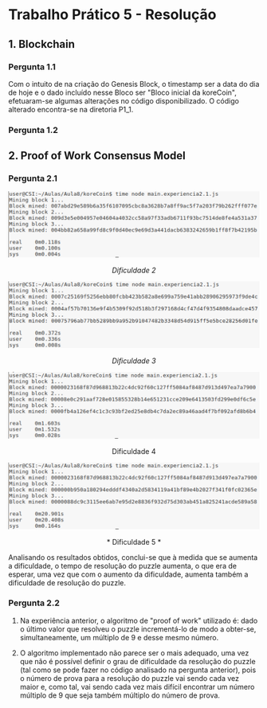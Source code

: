 # Trabalho Prático 5 - Resolução

## 1. Blockchain

### Pergunta 1.1

Com o intuito de na criação do Genesis Block, o timestamp ser a data do dia de hoje e o dado incluído nesse Bloco ser "Bloco inicial da koreCoin", efetuaram-se algumas alterações no código disponibilizado. O código alterado encontra-se na diretoria P1_1.

### Pergunta 1.2

## 2. Proof of Work Consensus Model

### Pergunta 2.1

![Dificuldade2](https://github.com/uminho-miei-engseg-18-19/Grupo1/blob/master/TP5/P2_1/P2_1_dificuldade2.png)
*<center> Dificuldade 2 </center>*

![Dificuldade3](https://github.com/uminho-miei-engseg-18-19/Grupo1/blob/master/TP5/P2_1/P2_1_dificuldade3.png)
*<center> Dificuldade 3 </center>*

![Dificuldade4](https://github.com/uminho-miei-engseg-18-19/Grupo1/blob/master/TP5/P2_1/P2_1_dificuldade4.png)
<center> Dificuldade 4 </center>

![Dificuldade5](https://github.com/uminho-miei-engseg-18-19/Grupo1/blob/master/TP5/P2_1/P2_1_dificuldade5.png)
<center>* Dificuldade 5 *</center>

Analisando os resultados obtidos, conclui-se que à medida que se aumenta a dificuldade, o tempo de resolução do puzzle aumenta, o que era de esperar, uma vez que com o aumento da dificuldade, aumenta também a dificuldade de resolução do puzzle.

### Pergunta 2.2

1. Na experiência anterior, o algoritmo de "proof of work" utilizado é: dado o último valor que resolveu o puzzle incrementá-lo de modo a obter-se, simultaneamente, um múltiplo de 9 e desse mesmo número.

2. O algoritmo implementado não parece ser o mais adequado, uma vez que não é possível definir o grau de dificuldade da resolução do puzzle (tal como se pode fazer no código analisado na pergunta anterior), pois o número de prova para a resolução do puzzle vai sendo cada vez maior e, como tal, vai sendo cada vez mais difícil encontrar um número múltiplo de 9 que seja também múltiplo do número de prova. 
